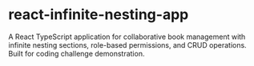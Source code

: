 # react-infinite-nesting-app
A React TypeScript application for collaborative book management with infinite nesting sections, role-based permissions, and CRUD operations. Built for coding challenge demonstration.
